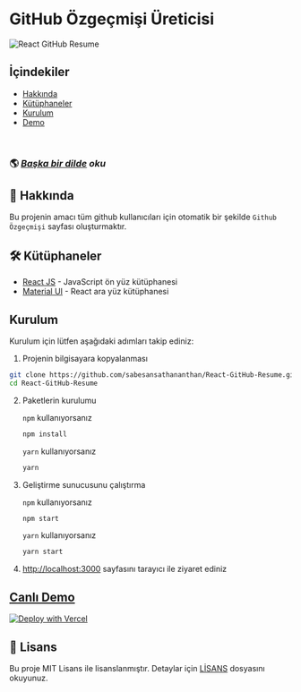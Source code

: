 # GitHub Özgeçmişi Üreticisi

![React GitHub Resume](../src/assets/readme/screenshot.png)

## İçindekiler

- [Hakkında](#about)
- [Kütüphaneler](#built-with)
- [Kurulum](#installation)
- [Demo](#live-demo)

<br>

### 🌎 _[Başka bir dilde](./Translations.md) oku_

<h2 id='about'>🤔 Hakkında</h2>

Bu projenin amacı tüm github kullanıcıları için otomatik bir şekilde `Github Özgeçmişi` sayfası oluşturmaktır. 

<h2 id='built-with'>🛠️ Kütüphaneler</h2>

- [React JS](https://reactjs.org/) - JavaScript ön yüz kütüphanesi
- [Material UI](https://material-ui.com/) - React ara yüz kütüphanesi

<h2 id='installation'>Kurulum</h2>

Kurulum için lütfen aşağıdaki adımları takip ediniz:

1. Projenin bilgisayara kopyalanması

```bash
git clone https://github.com/sabesansathananthan/React-GitHub-Resume.git
cd React-GitHub-Resume
```

2. Paketlerin kurulumu

   `npm` kullanıyorsanız

   ```bash
   npm install
   ```

   `yarn` kullanıyorsanız

   ```bash
   yarn
   ```

3. Geliştirme sunucusunu çalıştırma

   `npm` kullanıyorsanız

   ```bash
   npm start
   ```

   `yarn` kullanıyorsanız

   ```bash
   yarn start
   ```

4. <http://localhost:3000> sayfasını tarayıcı ile ziyaret ediniz

<h2 id='live-demo'><a href="https://react-github-resume.vercel.app/">Canlı Demo</a></h2>

[![Deploy with Vercel](https://vercel.com/button)](https://vercel.com/new/git/external?repository-url=https://github.com/sabesansathananthan/React-GitHub-Resume)

## 📄 Lisans

Bu proje MIT Lisans ile lisanslanmıştır. Detaylar için [LİSANS](../LICENSE) dosyasını okuyunuz.

